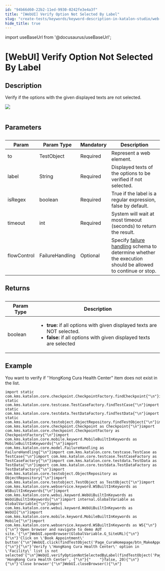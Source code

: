 ```yaml
---
id: "94b66d60-22b2-11ed-9930-0242fe3e4a3f"
title: "[WebUI] Verify Option Not Selected By Label"
slug: "create-tests/keywords/keyword-description-in-katalon-studio/web-ui-keywords/webui-verify-option-not-selected-by-label"
hide_title: true
---
```

import useBaseUrl from '@docusaurus/useBaseUrl';


# <a id="id_0" class="anchor_top_offset"/><a id="ariaid-title1" class="anchor_top_offset"/>[WebUI] Verify Option Not Selected By Label


## <a id="id_0__id_1" class="anchor_top_offset"/>Description

              
<p xmlns="http://www.w3.org/1999/xhtml" className="p">Verify if the options with the given displayed texts are not   selected.</p> 
      
<p xmlns="http://www.w3.org/1999/xhtml" className="p">   <img className="image" src={useBaseUrl("https://github.com/katalon-studio/docs-images/raw/master/katalon-studio/docs/webui-verify-option-not-selected-by-label/label.jpg")} /><br /><br /> </p> 
      

## <a id="id_0__id_2" class="anchor_top_offset"/>Parameters

              
<table xmlns="http://www.w3.org/1999/xhtml" className="table anchor_top_offset" id="id_0__b609398b-4acf-443e-8a65-83c4e589533b"><caption /><thead className="thead"><tr className><th className="entry anchor_top_offset" id="id_0__b609398b-4acf-443e-8a65-83c4e589533b__entry__1">Param</th><th className="entry anchor_top_offset" id="id_0__b609398b-4acf-443e-8a65-83c4e589533b__entry__2">Param Type</th><th className="entry anchor_top_offset" id="id_0__b609398b-4acf-443e-8a65-83c4e589533b__entry__3">Mandatory</th><th className="entry anchor_top_offset" id="id_0__b609398b-4acf-443e-8a65-83c4e589533b__entry__4">Description</th></tr></thead><tbody className="tbody"><tr className><td className="entry" headers="id_0__b609398b-4acf-443e-8a65-83c4e589533b__entry__1 id_0__b609398b-4acf-443e-8a65-83c4e589533b__entry__2 id_0__b609398b-4acf-443e-8a65-83c4e589533b__entry__3 id_0__b609398b-4acf-443e-8a65-83c4e589533b__entry__4 ">to</td><td className="entry" headers="id_0__b609398b-4acf-443e-8a65-83c4e589533b__entry__1 id_0__b609398b-4acf-443e-8a65-83c4e589533b__entry__2 id_0__b609398b-4acf-443e-8a65-83c4e589533b__entry__3 id_0__b609398b-4acf-443e-8a65-83c4e589533b__entry__4 ">TestObject</td><td className="entry" headers="id_0__b609398b-4acf-443e-8a65-83c4e589533b__entry__1 id_0__b609398b-4acf-443e-8a65-83c4e589533b__entry__2 id_0__b609398b-4acf-443e-8a65-83c4e589533b__entry__3 id_0__b609398b-4acf-443e-8a65-83c4e589533b__entry__4 ">Required</td><td className="entry" headers="id_0__b609398b-4acf-443e-8a65-83c4e589533b__entry__1 id_0__b609398b-4acf-443e-8a65-83c4e589533b__entry__2 id_0__b609398b-4acf-443e-8a65-83c4e589533b__entry__3 id_0__b609398b-4acf-443e-8a65-83c4e589533b__entry__4 ">Represent a web element.</td></tr><tr className><td className="entry" headers="id_0__b609398b-4acf-443e-8a65-83c4e589533b__entry__1 id_0__b609398b-4acf-443e-8a65-83c4e589533b__entry__2 id_0__b609398b-4acf-443e-8a65-83c4e589533b__entry__3 id_0__b609398b-4acf-443e-8a65-83c4e589533b__entry__4 ">label</td><td className="entry" headers="id_0__b609398b-4acf-443e-8a65-83c4e589533b__entry__1 id_0__b609398b-4acf-443e-8a65-83c4e589533b__entry__2 id_0__b609398b-4acf-443e-8a65-83c4e589533b__entry__3 id_0__b609398b-4acf-443e-8a65-83c4e589533b__entry__4 ">String</td><td className="entry" headers="id_0__b609398b-4acf-443e-8a65-83c4e589533b__entry__1 id_0__b609398b-4acf-443e-8a65-83c4e589533b__entry__2 id_0__b609398b-4acf-443e-8a65-83c4e589533b__entry__3 id_0__b609398b-4acf-443e-8a65-83c4e589533b__entry__4 ">Required</td><td className="entry" headers="id_0__b609398b-4acf-443e-8a65-83c4e589533b__entry__1 id_0__b609398b-4acf-443e-8a65-83c4e589533b__entry__2 id_0__b609398b-4acf-443e-8a65-83c4e589533b__entry__3 id_0__b609398b-4acf-443e-8a65-83c4e589533b__entry__4 ">Displayed texts of the options to be verified if not         selected.</td></tr><tr className><td className="entry" headers="id_0__b609398b-4acf-443e-8a65-83c4e589533b__entry__1 id_0__b609398b-4acf-443e-8a65-83c4e589533b__entry__2 id_0__b609398b-4acf-443e-8a65-83c4e589533b__entry__3 id_0__b609398b-4acf-443e-8a65-83c4e589533b__entry__4 ">isRegex</td><td className="entry" headers="id_0__b609398b-4acf-443e-8a65-83c4e589533b__entry__1 id_0__b609398b-4acf-443e-8a65-83c4e589533b__entry__2 id_0__b609398b-4acf-443e-8a65-83c4e589533b__entry__3 id_0__b609398b-4acf-443e-8a65-83c4e589533b__entry__4 ">boolean</td><td className="entry" headers="id_0__b609398b-4acf-443e-8a65-83c4e589533b__entry__1 id_0__b609398b-4acf-443e-8a65-83c4e589533b__entry__2 id_0__b609398b-4acf-443e-8a65-83c4e589533b__entry__3 id_0__b609398b-4acf-443e-8a65-83c4e589533b__entry__4 ">Required</td><td className="entry" headers="id_0__b609398b-4acf-443e-8a65-83c4e589533b__entry__1 id_0__b609398b-4acf-443e-8a65-83c4e589533b__entry__2 id_0__b609398b-4acf-443e-8a65-83c4e589533b__entry__3 id_0__b609398b-4acf-443e-8a65-83c4e589533b__entry__4 ">True if the label is a regular expression, false by         default.</td></tr><tr className><td className="entry" headers="id_0__b609398b-4acf-443e-8a65-83c4e589533b__entry__1 id_0__b609398b-4acf-443e-8a65-83c4e589533b__entry__2 id_0__b609398b-4acf-443e-8a65-83c4e589533b__entry__3 id_0__b609398b-4acf-443e-8a65-83c4e589533b__entry__4 ">timeout</td><td className="entry" headers="id_0__b609398b-4acf-443e-8a65-83c4e589533b__entry__1 id_0__b609398b-4acf-443e-8a65-83c4e589533b__entry__2 id_0__b609398b-4acf-443e-8a65-83c4e589533b__entry__3 id_0__b609398b-4acf-443e-8a65-83c4e589533b__entry__4 ">int</td><td className="entry" headers="id_0__b609398b-4acf-443e-8a65-83c4e589533b__entry__1 id_0__b609398b-4acf-443e-8a65-83c4e589533b__entry__2 id_0__b609398b-4acf-443e-8a65-83c4e589533b__entry__3 id_0__b609398b-4acf-443e-8a65-83c4e589533b__entry__4 ">Required</td><td className="entry" headers="id_0__b609398b-4acf-443e-8a65-83c4e589533b__entry__1 id_0__b609398b-4acf-443e-8a65-83c4e589533b__entry__2 id_0__b609398b-4acf-443e-8a65-83c4e589533b__entry__3 id_0__b609398b-4acf-443e-8a65-83c4e589533b__entry__4 ">System will wait at most timeout (seconds) to return the         result.</td></tr><tr className><td className="entry" headers="id_0__b609398b-4acf-443e-8a65-83c4e589533b__entry__1 id_0__b609398b-4acf-443e-8a65-83c4e589533b__entry__2 id_0__b609398b-4acf-443e-8a65-83c4e589533b__entry__3 id_0__b609398b-4acf-443e-8a65-83c4e589533b__entry__4 ">flowControl</td><td className="entry" headers="id_0__b609398b-4acf-443e-8a65-83c4e589533b__entry__1 id_0__b609398b-4acf-443e-8a65-83c4e589533b__entry__2 id_0__b609398b-4acf-443e-8a65-83c4e589533b__entry__3 id_0__b609398b-4acf-443e-8a65-83c4e589533b__entry__4 ">FailureHandling</td><td className="entry" headers="id_0__b609398b-4acf-443e-8a65-83c4e589533b__entry__1 id_0__b609398b-4acf-443e-8a65-83c4e589533b__entry__2 id_0__b609398b-4acf-443e-8a65-83c4e589533b__entry__3 id_0__b609398b-4acf-443e-8a65-83c4e589533b__entry__4 ">Optional</td><td className="entry" headers="id_0__b609398b-4acf-443e-8a65-83c4e589533b__entry__1 id_0__b609398b-4acf-443e-8a65-83c4e589533b__entry__2 id_0__b609398b-4acf-443e-8a65-83c4e589533b__entry__3 id_0__b609398b-4acf-443e-8a65-83c4e589533b__entry__4 ">Specify <a className="xref" href="/docs/maintain/configure-failure-handling-settings-in-katalon-studio">failure handling</a> schema to         determine whether the execution should be allowed to continue or         stop.</td></tr></tbody></table> 
      

## <a id="id_0__id_3" class="anchor_top_offset"/>Returns

              
<table xmlns="http://www.w3.org/1999/xhtml" className="table anchor_top_offset" id="id_0__6b6e1a53-60b4-4bb4-b326-59415778233d"><caption /><thead className="thead"><tr className><th className="entry anchor_top_offset" id="id_0__6b6e1a53-60b4-4bb4-b326-59415778233d__entry__1">Param Type</th><th className="entry anchor_top_offset" id="id_0__6b6e1a53-60b4-4bb4-b326-59415778233d__entry__2">Description</th></tr></thead><tbody className="tbody"><tr className><td className="entry" headers="id_0__6b6e1a53-60b4-4bb4-b326-59415778233d__entry__1 id_0__6b6e1a53-60b4-4bb4-b326-59415778233d__entry__2 ">boolean</td><td className="entry" headers="id_0__6b6e1a53-60b4-4bb4-b326-59415778233d__entry__1 id_0__6b6e1a53-60b4-4bb4-b326-59415778233d__entry__2 ">         <ul className="ul"><li className="li">             <strong className="ph b">true:</strong> if all options with given displayed             texts are NOT selected.</li><li className="li">             <strong className="ph b">false: </strong>if all options with given             displayed texts are selected</li></ul>       </td></tr></tbody></table> 
      

## <a id="id_0__id_4" class="anchor_top_offset"/>Example

              
<p xmlns="http://www.w3.org/1999/xhtml" className="p">You want to verify if ''HongKong Cura Health Center" item does   not exist in the list.</p> 
              
<pre xmlns="http://www.w3.org/1999/xhtml" className="pre codeblock"><code>import static com.kms.katalon.core.checkpoint.CheckpointFactory.findCheckpoint{"\n"}import static com.kms.katalon.core.testcase.TestCaseFactory.findTestCase{"\n"}import static com.kms.katalon.core.testdata.TestDataFactory.findTestData{"\n"}import static com.kms.katalon.core.testobject.ObjectRepository.findTestObject{"\n"}import com.kms.katalon.core.checkpoint.Checkpoint as Checkpoint{"\n"}import com.kms.katalon.core.checkpoint.CheckpointFactory as CheckpointFactory{"\n"}import com.kms.katalon.core.mobile.keyword.MobileBuiltInKeywords as MobileBuiltInKeywords{"\n"}import com.kms.katalon.core.model.FailureHandling as FailureHandling{"\n"}import com.kms.katalon.core.testcase.TestCase as TestCase{"\n"}import com.kms.katalon.core.testcase.TestCaseFactory as TestCaseFactory{"\n"}import com.kms.katalon.core.testdata.TestData as TestData{"\n"}import com.kms.katalon.core.testdata.TestDataFactory as TestDataFactory{"\n"}import com.kms.katalon.core.testobject.ObjectRepository as ObjectRepository{"\n"}import com.kms.katalon.core.testobject.TestObject as TestObject{"\n"}import com.kms.katalon.core.webservice.keyword.WSBuiltInKeywords as WSBuiltInKeywords{"\n"}import com.kms.katalon.core.webui.keyword.WebUiBuiltInKeywords as WebUiBuiltInKeywords{"\n"}import internal.GlobalVariable as GlobalVariable{"\n"}import com.kms.katalon.core.webui.keyword.WebUiBuiltInKeywords as WebUI{"\n"}import com.kms.katalon.core.mobile.keyword.MobileBuiltInKeywords as Mobile{"\n"}import com.kms.katalon.core.webservice.keyword.WSBuiltInKeywords as WS{"\n"}{"\n"}'Open browser and navigate to demo AUT site.'{"\n"}WebUI.openBrowser(GlobalVariable.G_SiteURL){"\n"}{"\n"}'Click on \'Book Appointment\' button'{"\n"}WebUI.click(findTestObject('Page_CuraHomepage/btn_MakeAppointment')){"\n"}{"\n"}'Verify \'HongKong Cura Health Center\' option in \'Facility\' list is not selected'{"\n"}WebUI.verifyOptionNotSelectedByLabel(findTestObject('Page_CuraAppointment/lst_Facility'), 'HongKong Cura Health Center', {"\n"}{"    "}false, 20){"\n"}{"\n"}'Close browser'{"\n"}WebUI.closeBrowser(){"\n"}</code></pre> 
            
